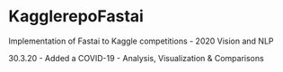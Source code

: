 # KagglerepoFastai
Implementation of Fastai to Kaggle competitions - 2020
Vision and NLP

30.3.20  - Added a COVID-19 - Analysis, Visualization & Comparisons


